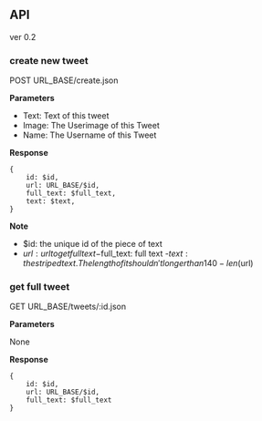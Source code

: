 ## API

ver 0.2

### create new tweet

POST URL_BASE/create.json

**Parameters**

 - Text: Text of this tweet
 - Image: The Userimage of this Tweet
 - Name: The Username of this Tweet

**Response**

	{
		id: $id,
		url: URL_BASE/$id,
		full_text: $full_text,
		text: $text,
	}

**Note**
	
 - $id: the unique id of the piece of text
 - $url: url to get full text
 -$full_text: full text
 -$text: the striped text. The length of it shouldn't longer than 140 - len($url)

### get full tweet

GET URL_BASE/tweets/:id.json

**Parameters**

 None

**Response**

	{
		id: $id,
		url: URL_BASE/$id,
		full_text: $full_text
	}

